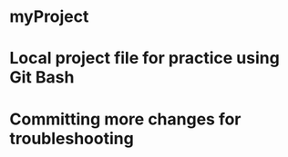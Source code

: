 # myProject
# Local project file for practice using Git Bash
# Committing more changes for troubleshooting